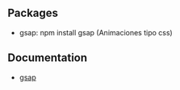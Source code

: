 ## Packages

- gsap: npm install gsap (Animaciones tipo css)

## Documentation

- [gsap](https://gsap.com/docs/v3/Installation?tab=npm&module=esm&method=private+registry&tier=free&club=false&require=false&trial=true)

